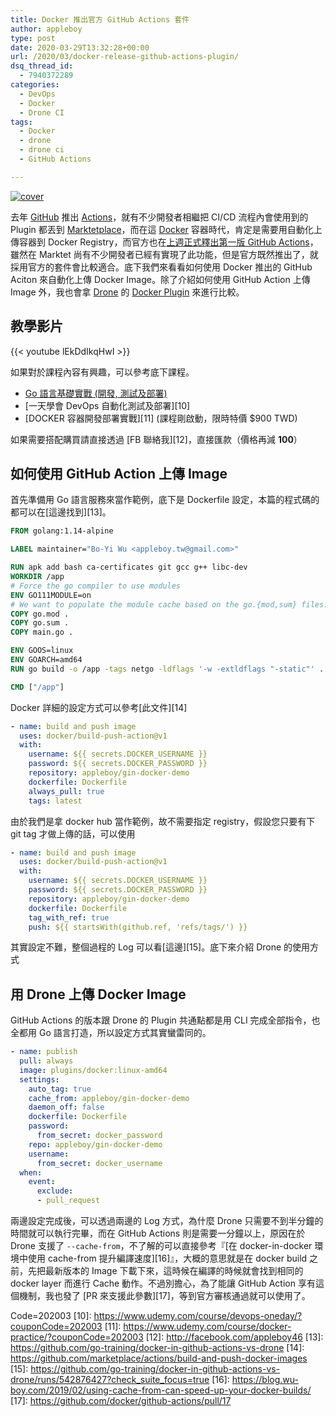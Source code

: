 ```yaml
---
title: Docker 推出官方 GitHub Actions 套件
author: appleboy
type: post
date: 2020-03-29T13:32:28+00:00
url: /2020/03/docker-release-github-actions-plugin/
dsq_thread_id:
  - 7940372289
categories:
  - DevOps
  - Docker
  - Drone CI
tags:
  - Docker
  - drone
  - drone ci
  - GitHub Actions

---
```

[![cover][1]][1]

去年 [GitHub][2] 推出 [Actions][3]，就有不少開發者相繼把 CI/CD 流程內會使用到的 Plugin 都丟到 [Marktetplace][4]，而在這 [Docker][5] 容器時代，肯定是需要用自動化上傳容器到 Docker Registry，而官方也在[上週正式釋出第一版 GitHub Actions][6]，雖然在 Marktet 尚有不少開發者已經有實現了此功能，但是官方既然推出了，就採用官方的套件會比較適合。底下我們來看看如何使用 Docker 推出的 GitHub Aciton 來自動化上傳 Docker Image。除了介紹如何使用 GitHub Action 上傳 Image 外，我也會拿 [Drone][7] 的 [Docker Plugin][8] 來進行比較。

<!--more-->

## 教學影片

{{< youtube lEkDdIkqHwI >}}

如果對於課程內容有興趣，可以參考底下課程。

  * [Go 語言基礎實戰 (開發, 測試及部署)][9]
  * [一天學會 DevOps 自動化測試及部署][10]
  * [DOCKER 容器開發部署實戰][11] (課程剛啟動，限時特價 $900 TWD)

如果需要搭配購買請直接透過 [FB 聯絡我][12]，直接匯款（價格再減 **100**）

## 如何使用 GitHub Action 上傳 Image

首先準備用 Go 語言服務來當作範例，底下是 Dockerfile 設定，本篇的程式碼的都可以在[這邊找到][13]。

```dockerfile
FROM golang:1.14-alpine

LABEL maintainer="Bo-Yi Wu <appleboy.tw@gmail.com>"

RUN apk add bash ca-certificates git gcc g++ libc-dev
WORKDIR /app
# Force the go compiler to use modules
ENV GO111MODULE=on
# We want to populate the module cache based on the go.{mod,sum} files.
COPY go.mod .
COPY go.sum .
COPY main.go .

ENV GOOS=linux
ENV GOARCH=amd64
RUN go build -o /app -tags netgo -ldflags '-w -extldflags "-static"' .

CMD ["/app"]
```

Docker 詳細的設定方式可以參考[此文件][14]

```yml
- name: build and push image
  uses: docker/build-push-action@v1
  with:
    username: ${{ secrets.DOCKER_USERNAME }}
    password: ${{ secrets.DOCKER_PASSWORD }}
    repository: appleboy/gin-docker-demo
    dockerfile: Dockerfile
    always_pull: true
    tags: latest
```

由於我們是拿 docker hub 當作範例，故不需要指定 registry，假設您只要有下 git tag 才做上傳的話，可以使用

```yaml
- name: build and push image
  uses: docker/build-push-action@v1
  with:
    username: ${{ secrets.DOCKER_USERNAME }}
    password: ${{ secrets.DOCKER_PASSWORD }}
    repository: appleboy/gin-docker-demo
    dockerfile: Dockerfile
    tag_with_ref: true
    push: ${{ startsWith(github.ref, 'refs/tags/') }}
```

其實設定不難，整個過程的 Log 可以看[這邊][15]。底下來介紹 Drone 的使用方式

## 用 Drone 上傳 Docker Image

GitHub Actions 的版本跟 Drone 的 Plugin 共通點都是用 CLI 完成全部指令，也全都用 Go 語言打造，所以設定方式其實蠻雷同的。

```yaml
- name: publish
  pull: always
  image: plugins/docker:linux-amd64
  settings:
    auto_tag: true
    cache_from: appleboy/gin-docker-demo
    daemon_off: false
    dockerfile: Dockerfile
    password:
      from_secret: docker_password
    repo: appleboy/gin-docker-demo
    username:
      from_secret: docker_username
  when:
    event:
      exclude:
      - pull_request
```

兩邊設定完成後，可以透過兩邊的 Log 方式，為什麼 Drone 只需要不到半分鐘的時間就可以執行完畢，而在 GitHub Actions 則是需要一分鐘以上，原因在於 Drone 支援了 `--cache-from`，不了解的可以直接參考『[在 docker-in-docker 環境中使用 cache-from 提升編譯速度][16]』，大概的意思就是在 docker build 之前，先把最新版本的 Image 下載下來，這時候在編譯的時候就會找到相同的 docker layer 而進行 Cache 動作。不過別擔心，為了能讓 GitHub Action 享有這個機制，我也發了 [PR 來支援此參數][17]，等到官方審核通過就可以使用了。

 [1]: https://lh3.googleusercontent.com/HM1o-XLKQSuzYOobmH10dENcm8KwZ3eMqHt99LWMLHMw_14CBHJEr8xuktBUvQFInGX1oLetjI97GkoHCTWFzaXLT_-YBVNv0_jsHYS1Fd2mDXk-v68I4itwP54-4eSZiQ3MewsF47U=w1920-h1080 "cover"
 [2]: https://github.com
 [3]: https://github.com/features/actions
 [4]: https://github.com/marketplace?type=actions
 [5]: https://docker.com
 [6]: https://www.docker.com/blog/first-docker-github-action-is-here/
 [7]: https://drone.io/
 [8]: http://plugins.drone.io/drone-plugins/drone-docker/
 [9]: https://www.udemy.com/course/golang-fight/?coupon
Code=202003
 [10]: https://www.udemy.com/course/devops-oneday/?couponCode=202003
 [11]: https://www.udemy.com/course/docker-practice/?couponCode=202003
 [12]: http://facebook.com/appleboy46
 [13]: https://github.com/go-training/docker-in-github-actions-vs-drone
 [14]: https://github.com/marketplace/actions/build-and-push-docker-images
 [15]: https://github.com/go-training/docker-in-github-actions-vs-drone/runs/542876427?check_suite_focus=true
 [16]: https://blog.wu-boy.com/2019/02/using-cache-from-can-speed-up-your-docker-builds/
 [17]: https://github.com/docker/github-actions/pull/17
